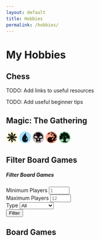 ```yaml
---
layout: default
title: Hobbies
permalink: /hobbies/
---
```


# My Hobbies

## Chess
<p>TODO: Add links to useful resources</p>
<p>TODO: Add useful beginner tips</p>
<p>
    <i class="fas fa-chess-king"></i> 
    <i class="fas fa-chess-queen"></i>   
    <i class="fas fa-chess-rook"></i>  
    <i class="fas fa-chess-bishop"></i>  
    <i class="fas fa-chess-knight"></i>  
    <i class="fas fa-chess-pawn"></i>  
</p>

## Magic: The Gathering
<p>
    <img src="/assets/images/mtg/plains.svg" alt="Plains" width="32">
    <img src="/assets/images/mtg/island.svg" alt="Island" width="32">
    <img src="/assets/images/mtg/swamp.svg" alt="Swamp" width="32">
    <img src="/assets/images/mtg/mountain.svg" alt="Mountain" width="32">
    <img src="/assets/images/mtg/forest.svg" alt="Forest" width="32">
</p>

## Filter Board Games
<div class="card mb-4">
    <div class="card-body">
        <h5 class="card-title">Filter Board Games</h5>
        <div class="row">
            <div class="col-md-4">
                <label for="min-players" class="form-label">Minimum Players</label>
                <input type="number" id="min-players" class="form-control" placeholder="1" min="1" max="12" oninput="this.value = Math.abs(this.value)">
            </div>
            <div class="col-md-4">
                <label for="max-players" class="form-label">Maximum Players</label>                
				<input type="number" id="max-players" class="form-control" placeholder="12" min="1" max="12" oninput="this.value = Math.abs(this.value)">
            </div>
            <div class="col-md-4">
                <label for="type" class="form-label">Type</label>
                <select id="type" class="form-select">
                    <option value="">All</option>
                    <option value="strategy">Strategy</option>
                    <option value="party">Party</option>
                    <option value="deckbuilder">Deckbuilder</option>
                </select>
            </div>
        </div>
        <button class="btn btn-primary mt-3" onclick="filterGames()">Filter</button>
    </div>
</div>

## Board Games
<div id="game-list" class="row row-cols-1 row-cols-md-2 row-cols-lg-3 g-4">
    <!-- Cards dynamically generated by JavaScript will appear here -->
</div>

<script src="/assets/js/boardgames.js"></script>